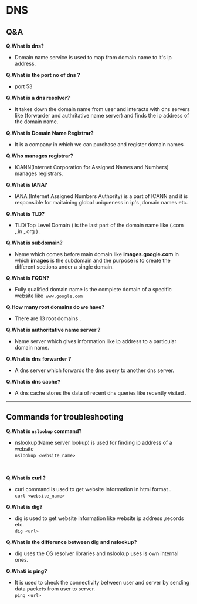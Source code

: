 
#  DNS
##  Q&A

**Q.What is dns?** <br />
*  Domain name service  is used to map from domain name to it's ip address.

**Q.What is the port no of dns ?** <br />
*  port 53

**Q.What is a dns resolver?** <br />
* It takes down the domain name from user and interacts with dns servers like (forwarder and authritative name server) and finds the ip address of the domain name.

**Q.What is Domain Name Registrar?**<br />
*  It is a company in which we can purchase and register domain names

**Q.Who manages registrar?**<br />
* ICANN(Internet Corporation for Assigned Names and Numbers) manages registrars.

**Q.What is IANA?**
* IANA (Internet Assigned Numbers Authority) is a part of ICANN and it is responsible for maitaining global uniqueness in ip's ,domain names etc. 


**Q.What is TLD?**<br />
* TLD(Top Level Domain ) is the last part of the domain name like (.com ,.in ,.org ) .

**Q.What is subdomain?** <br />
* Name which comes before main domain like **images.google.com** in which **images**  is the subdomain and the purpose is to create the different sections under a single domain.

**Q.What is FQDN?** <br />
* Fully qualified domain name is the complete domain of a specific website like` www.google.com`

**Q.How many root domains do we have?**
* There are 13 root domains .


**Q.What is authoritative name server ?**
* Name server which gives information like ip address to a particular domain name.

**Q.What is  dns forwarder ?**
* A dns server which forwards the dns query to another dns server.

**Q.What is dns cache?**
* A dns cache stores the data of recent dns queries like recently visited .



  

***
## Commands for troubleshooting 

**Q.What is `nslookup` command?** <br />
* nslookup(Name server lookup) is used for finding ip address of a website  <br />
`nslookup <website_name>`
 <br />
  
**Q.What is curl ?** <br />
* curl command is used to get website information in html format . <br />
`curl <website_name>`



**Q.What is dig?** <br />
* dig is used to get website information like website ip address ,records etc. <br />
`dig <url>`

**Q.What is the difference between dig and nslookup?**
* dig uses the OS resolver libraries and  nslookup uses is own internal ones.

**Q.Whati is ping?** <br />
* It is used to check the connectivity between user and server by sending data packets from user to server.  
`ping <url>`


